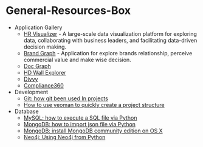 # General-Resources-Box

- Application Gallery
	- [HR Visualizer](https://github.com/awesome5team/General-Resources-Box/issues/12) - A large-scale data visualization platform for exploring data, collaborating with business leaders, and facilitating data-driven decision making. 	
	- [Brand Graph](https://github.com/awesome5team/General-Resources-Box/issues/2) - Application for explore brands relationship, perceive commercial value and make wise decision.
	- [Doc Graph](https://github.com/awesome5team/General-Resources-Box/issues/3)
	- [HD Wall Explorer](https://github.com/awesome5team/General-Resources-Box/issues/4)
	- [Divvy](https://github.com/awesome5team/General-Resources-Box/issues/5)
	- [Compliance360](https://github.com/awesome5team/General-Resources-Box/issues/6)
- Development
	- [Git: how git been used In projects](https://github.com/awesome5team/General-Resources-Box/issues/1)
	- [How to use yeoman to quickly create a project structure](https://github.com/awesome5team/General-Resources-Box/issues/11)
- Database
	- [MySQL: how to execute a SQL file via Python](https://github.com/awesome5team/General-Resources-Box/issues/7)
	- [MongoDB: how to import json file via Python](https://github.com/awesome5team/General-Resources-Box/issues/8)
	- [MongoDB: install MongoDB community edition on OS X](https://github.com/awesome5team/General-Resources-Box/issues/9)
	- [Neo4j: Using Neo4j from Python](https://github.com/awesome5team/General-Resources-Box/issues/10)

